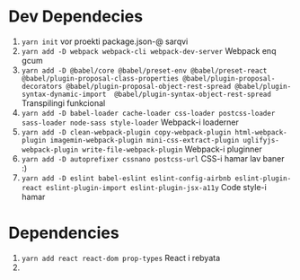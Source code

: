 # Dev Dependecies
1. `yarn init` vor proekti package.json-@ sarqvi
2. `yarn add -D webpack webpack-cli webpack-dev-server` Webpack enq gcum
3. `yarn add -D @babel/core @babel/preset-env @babel/preset-react @babel/plugin-proposal-class-properties @babel/plugin-proposal-decorators @babel/plugin-proposal-object-rest-spread @babel/plugin-syntax-dynamic-import  @babel/plugin-syntax-object-rest-spread` Transpilingi funkcional
4. `yarn add -D babel-loader cache-loader css-loader postcss-loader sass-loader node-sass style-loader` Webpack-i loaderner
5. `yarn add -D clean-webpack-plugin copy-webpack-plugin html-webpack-plugin imagemin-webpack-plugin mini-css-extract-plugin uglifyjs-webpack-plugin write-file-webpack-plugin` Webpack-i pluginner
6. `yarn add -D autoprefixer cssnano postcss-url` CSS-i hamar lav baner :)
7. `yarn add -D eslint babel-eslint eslint-config-airbnb eslint-plugin-react eslint-plugin-import eslint-plugin-jsx-a11y` Code style-i hamar

# Dependencies
1. `yarn add react react-dom prop-types` React i rebyata
2. 